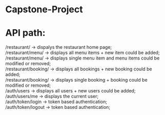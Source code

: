 # Capstone-Project
# API path:
/restaurant/        →              dispalys the restaurant home page;         
/restaurant/menu/         →        displays all menu items + new item could be added;   
/restaurant/menu/<int>       →     displays single menu item and menu items could be modified or removed;         
/restaurant/booking/          →    displays all bookings + new booking could be added;           
/restaurant/booking/<int>       →  displays single booking + booking could be modified or removed;          
/auth/users                    →   displays all users + new users could be added;           
/auth/users/me                  →  displays the current user;          
/auth/token/login              →   token based authentication;          
/auth/token/logout             →   token based authentication;              
